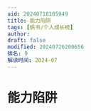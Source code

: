 ```yaml
---
uid: 20240718105949
title: 能力陷阱
tags: [帆书/个人成长榜]
author: 
draft: false
modified: 20240726200656
排名: 9
解读时间: 2024-07
---
```


# 能力陷阱